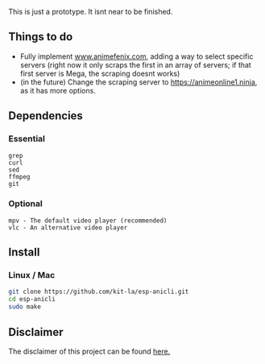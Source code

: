 This is just a prototype. It isnt near to be finished.

## Things to do

* Fully implement www.animefenix.com, adding a way to select specific servers (right now it only scraps the first in an array of servers; if that first server is Mega, the scraping doesnt works)
* (in the future) Change the scraping server to https://animeonline1.ninja, as it has more options.


## Dependencies

### Essential
```
grep
curl
sed
ffmpeg
git
```

### Optional
```
mpv - The default video player (recommended)
vlc - An alternative video player
```
  
## Install

### Linux / Mac
```sh
git clone https://github.com/kit-la/esp-anicli.git
cd esp-anicli
sudo make
```

## Disclaimer

The disclaimer of this project can be found [here.](./disclaimer.md)
